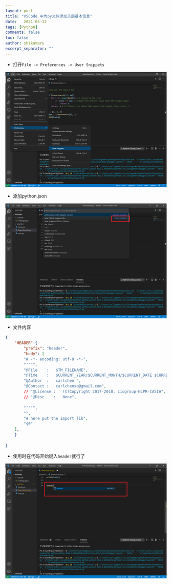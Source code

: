 ```yaml
---
layout: post
title: "VSCode 中为py文件添加头部基本信息"
date:   2021-05-12
tags: [Python]
comments: false
toc: false
author: shikamaru
excerpt_separator: ""
---
```


* 打开`File -> Preferences -> User Snippets`

<img src="../images/2021-05-12-VSCode_py_header/image-20210512164811612.png" alt="image-20210512164811612" style="zoom:50%;" />

* 添加python.json

<img src="../images/2021-05-12-VSCode_py_header/image-20210512164856442.png" alt="image-20210512164856442" style="zoom:50%;" />

* 文件内容

```json
{
    "HEADER":{
        "prefix": "header",
        "body": [
        "# -*- encoding: utf-8 -*-",
        "'''",
        "@File    :   $TM_FILENAME",
        "@Time    :   $CURRENT_YEAR/$CURRENT_MONTH/$CURRENT_DATE $CURRENT_HOUR:$CURRENT_MINUTE:$CURRENT_SECOND",
        "@Author  :   carlchen ",
        "@Contact :   carlchenxq@gmail.com",
        // "@License :   (C)Copyright 2017-2018, Liugroup-NLPR-CASIA",
        // "@Desc    :   None",
        
        "'''",
        "",
        "# here put the import lib",
        "$0"
    ],
    }
    
}
```

* 使用时在代码开始键入`header`就行了

<img src="../images/2021-05-12-VSCode_py_header/image-20210512165040773.png" alt="image-20210512165040773" style="zoom:50%;" />